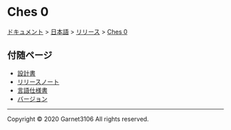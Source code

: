 # Ches 0

[ドキュメント](../../../index.md) > [日本語](../../index.md) > [リリース](../index.md) > [Ches 0](./index.md)

## 付随ページ

- [設計書](./design/index.md)
- [リリースノート](./note/index.md)
- [言語仕様書](./note/index.md)
- [バージョン](./versions/index.md)

---

Copyright © 2020 Garnet3106 All rights reserved.
